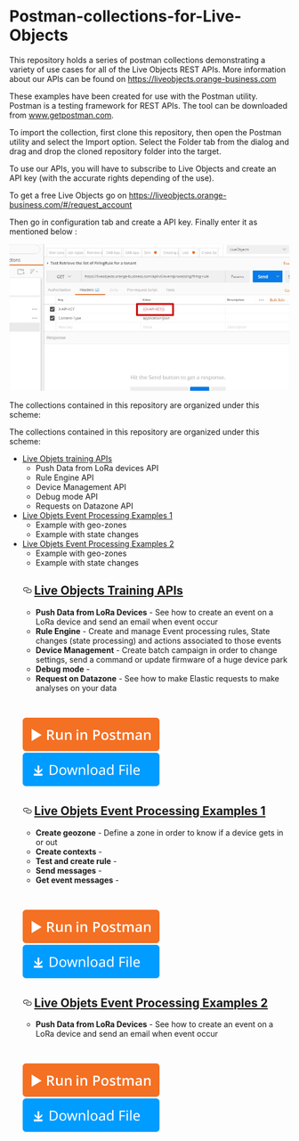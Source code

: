 # Postman-collections-for-Live-Objects
 
This repository holds a series of postman collections demonstrating a variety of use cases for all of the Live Objects REST APIs. More information about our APIs can be found on https://liveobjects.orange-business.com

These examples have been created for use with the Postman utility. Postman is a testing framework for REST APIs. The tool can be downloaded from www.getpostman.com.

To import the collection, first clone this repository, then open the Postman utility and select the Import option. Select the Folder tab from the dialog and drag and drop the cloned repository folder into the target.

To use our APIs, you will have to subscribe to Live Objects and create an API key (with the accurate rights depending of the use).

To get a free Live Objects go on https://liveobjects.orange-business.com/#/request_account

Then go in configuration tab and create a API key. Finally enter it as mentioned below : 

<img src="https://github.com/DatavenueLiveObjects/Postman-collections-for-Live-Objects/blob/master/Postman-collections-for-Live-Objects.jpg" alt="Postman">

The collections contained in this repository are organized under this scheme:

<p>The collections contained in this repository are organized under this scheme:</p>
<ul>
<li><a href="#LO-training-api">Live Objets training APIs</a>
<ul>
<li>Push Data from LoRa devices API</a></li>
<li>Rule Engine API</li>
<li>Device Management API</li>
<li>Debug mode API</li>
<li>Requests on Datazone API</li>
</ul>
</li>
<li><a href="#LO-event-processing-example1">Live Objets Event Processing Examples 1</a>
<ul>
<li>Example with geo-zones</li>
<li>Example with state changes</li>
</ul>
</li>
<li><a href="#LO-event-processing-example2">Live Objets Event Processing Examples 2</a>
<ul>
<li>Example with geo-zones</li>
<li>Example with state changes</li>
</ul>
</li>
 
 
<h2><a href="#LO-training-api" aria-hidden="true" class="anchor" id="user-content-batch-geocoder-api"><svg aria-hidden="true" class="octicon octicon-link" height="16" version="1.1" viewBox="0 0 16 16" width="16"><path fill-rule="evenodd" d="M4 9h1v1H4c-1.5 0-3-1.69-3-3.5S2.55 3 4 3h4c1.45 0 3 1.69 3 3.5 0 1.41-.91 2.72-2 3.25V8.59c.58-.45 1-1.27 1-2.09C10 5.22 8.98 4 8 4H4c-.98 0-2 1.22-2 2.5S3 9 4 9zm9-3h-1v1h1c1 0 2 1.22 2 2.5S13.98 12 13 12H9c-.98 0-2-1.22-2-2.5 0-.83.42-1.64 1-2.09V6.25c-1.09.53-2 1.84-2 3.25C6 11.31 7.55 13 9 13h4c1.45 0 3-1.69 3-3.5S14.5 6 13 6z"></path></svg></a>
<a href="https://github.com/DatavenueLiveObjects/Postman-collections-for-Live-Objects/blob/master/Live%20Objects%20Training%20publish.postman_collection.json">Live Objects Training APIs</a></h2><ul>

<li><strong>Push Data from LoRa Devices</strong> - See how to create an event on a LoRa device and send an email when event occur</li>
<li><strong>Rule Engine</strong> - Create and manage Event processing rules, State changes (state processing) and actions associated to those events</li>
<li><strong>Device Management</strong> - Create batch campaign in order to change settings, send a command or update firmware of a huge device park</li>
<li><strong>Debug mode</strong> - </li>
<li><strong>Request on Datazone</strong> - See how to make Elastic requests to make analyses on your data</li>
</ul>
<p>&nbsp;</p>
<p><a href="https://documenter.getpostman.com/view/1510363/live-objects-training-publish/7TJCtGP" rel="nofollow"><img src="https://github.com/DatavenueLiveObjects/Postman-collections-for-Live-Objects/blob/master/runInPostman.svg" alt="Run in Postman" data-canonical-src="https://run.pstmn.io/button.svg" style="max-width:100%;"></a>  
<a href="https://github.com/DatavenueLiveObjects/Postman-collections-for-Live-Objects/blob/master/Live%20Objects%20Training%20publish.postman_collection.json"><img src="https://github.com/DatavenueLiveObjects/Postman-collections-for-Live-Objects/blob/master/downloadFile.svg" alt="Download Collection" data-canonical-src="https://heremaps.github.io/postman-collections/img/download.svg" style="max-width:100%;">
</p>
<!-- exemple 1 de event processing -->
<h2><a href="#LO-event-processing-example1" aria-hidden="true" class="anchor" id="user-content-batch-geocoder-api"><svg aria-hidden="true" class="octicon octicon-link" height="16" version="1.1" viewBox="0 0 16 16" width="16"><path fill-rule="evenodd" d="M4 9h1v1H4c-1.5 0-3-1.69-3-3.5S2.55 3 4 3h4c1.45 0 3 1.69 3 3.5 0 1.41-.91 2.72-2 3.25V8.59c.58-.45 1-1.27 1-2.09C10 5.22 8.98 4 8 4H4c-.98 0-2 1.22-2 2.5S3 9 4 9zm9-3h-1v1h1c1 0 2 1.22 2 2.5S13.98 12 13 12H9c-.98 0-2-1.22-2-2.5 0-.83.42-1.64 1-2.09V6.25c-1.09.53-2 1.84-2 3.25C6 11.31 7.55 13 9 13h4c1.45 0 3-1.69 3-3.5S14.5 6 13 6z"></path></svg></a>
<a href="https://github.com/DatavenueLiveObjects/Postman-collections-for-Live-Objects/blob/master/Live%20Objects%20Event%20Processing%20Example%201.postman_collection.json">Live Objets Event Processing Examples 1</a></h2><ul>

<li><strong>Create geozone</strong> - Define a zone in order to know if a device gets in or out</li>
<li><strong>Create contexts</strong> - </li>
<li><strong>Test and create rule</strong> - </li>
<li><strong>Send messages</strong> - </li>
<li><strong>Get event messages</strong> - </li>

</ul>
<p>&nbsp;</p>
<p><a href="https://documenter.getpostman.com/view/423456/collection/7TMBCTt" rel="nofollow"><img src="https://github.com/DatavenueLiveObjects/Postman-collections-for-Live-Objects/blob/master/runInPostman.svg" alt="Run in Postman" data-canonical-src="https://run.pstmn.io/button.svg" style="max-width:100%;"></a>  
<a href="https://github.com/DatavenueLiveObjects/Postman-collections-for-Live-Objects/blob/master/Live%20Objects%20Event%20Processing%20Example%201.postman_collection.json"><img src="https://github.com/DatavenueLiveObjects/Postman-collections-for-Live-Objects/blob/master/downloadFile.svg" alt="Download Collection" data-canonical-src="https://heremaps.github.io/postman-collections/img/download.svg" style="max-width:100%;">
</p>
<!-- exemple 2 de event processing -->
<h2><a href="#LO-event-processing-example2" aria-hidden="true" class="anchor" id="user-content-batch-geocoder-api"><svg aria-hidden="true" class="octicon octicon-link" height="16" version="1.1" viewBox="0 0 16 16" width="16"><path fill-rule="evenodd" d="M4 9h1v1H4c-1.5 0-3-1.69-3-3.5S2.55 3 4 3h4c1.45 0 3 1.69 3 3.5 0 1.41-.91 2.72-2 3.25V8.59c.58-.45 1-1.27 1-2.09C10 5.22 8.98 4 8 4H4c-.98 0-2 1.22-2 2.5S3 9 4 9zm9-3h-1v1h1c1 0 2 1.22 2 2.5S13.98 12 13 12H9c-.98 0-2-1.22-2-2.5 0-.83.42-1.64 1-2.09V6.25c-1.09.53-2 1.84-2 3.25C6 11.31 7.55 13 9 13h4c1.45 0 3-1.69 3-3.5S14.5 6 13 6z"></path></svg></a>
<a href="https://github.com/DatavenueLiveObjects/Postman-collections-for-Live-Objects/blob/master/Live%20Objects%20Event%20Processing%20Example%202.postman_collection.json">Live Objets Event Processing Examples 2</a></h2><ul>

<li><strong>Push Data from LoRa Devices</strong> - See how to create an event on a LoRa device and send an email when event occur</li>

</ul>
<p>&nbsp;</p>
<p><a href="https://documenter.getpostman.com/view/423456/collection/7TMBCTu" rel="nofollow"><img src="https://github.com/DatavenueLiveObjects/Postman-collections-for-Live-Objects/blob/master/runInPostman.svg" alt="Run in Postman" data-canonical-src="https://run.pstmn.io/button.svg" style="max-width:100%;"></a>  
<a href="https://github.com/DatavenueLiveObjects/Postman-collections-for-Live-Objects/blob/master/Live%20Objects%20Event%20Processing%20Example%202.postman_collection.json"><img src="https://github.com/DatavenueLiveObjects/Postman-collections-for-Live-Objects/blob/master/downloadFile.svg" alt="Download Collection" data-canonical-src="https://heremaps.github.io/postman-collections/img/download.svg" style="max-width:100%;">
</p>
